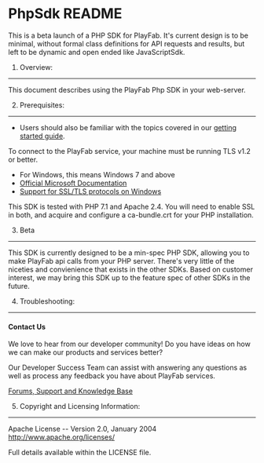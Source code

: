 PhpSdk README
========

This is a beta launch of a PHP SDK for PlayFab. It's current design is to be minimal, without formal class definitions for API requests and results, but left to be dynamic and open ended like JavaScriptSdk.


1. Overview:
----

This document describes using the PlayFab Php SDK in your web-server.


2. Prerequisites:
----

* Users should also be familiar with the topics covered in our [getting started guide](https://playfab.com/docs/getting-started-with-playfab/).

To connect to the PlayFab service, your machine must be running TLS v1.2 or better.
* For Windows, this means Windows 7 and above
* [Official Microsoft Documentation](https://msdn.microsoft.com/en-us/library/windows/desktop/aa380516%28v=vs.85%29.aspx)
* [Support for SSL/TLS protocols on Windows](http://blogs.msdn.com/b/kaushal/archive/2011/10/02/support-for-ssl-tls-protocols-on-windows.aspx)

This SDK is tested with PHP 7.1 and Apache 2.4.  You will need to enable SSL in both, and acquire and configure a ca-bundle.crt for your PHP installation.

3. Beta
----

This SDK is currently designed to be a min-spec PHP SDK, allowing you to make PlayFab api calls from your PHP server.  There's very little of the niceties and convienience that exists in the other SDKs.  Based on customer interest, we may bring this SDK up to the feature spec of other SDKs in the future.


4. Troubleshooting:
----

#### Contact Us
We love to hear from our developer community! 
Do you have ideas on how we can make our products and services better? 

Our Developer Success Team can assist with answering any questions as well as process any feedback you have about PlayFab services.

[Forums, Support and Knowledge Base](https://community.playfab.com/index.html)

5. Copyright and Licensing Information:
----
  Apache License -- 
  Version 2.0, January 2004
  http://www.apache.org/licenses/

  Full details available within the LICENSE file.
